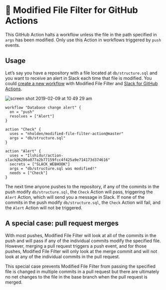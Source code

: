 # 📄 Modified File Filter for GitHub Actions

This GitHub Action halts a workflow unless the file in the path specified in `args` has been modified.
Only use this Action in workflows triggered by `push` events.

## Usage

Let’s say you have a repository with a file located at `db/structure.sql` and you want to receive an alert in Slack each time that file is modified. You could [create a new workflow](https://help.github.com/articles/creating-a-workflow-with-github-actions/) with Modified File Filter and [Slack for GitHub Actions](https://github.com/Ilshidur/action-slack).

![screen shot 2019-02-09 at 10 49 29 am](https://user-images.githubusercontent.com/7942714/52525036-7ef15480-2c58-11e9-807e-c999e9c297a1.png)

```hcl
workflow "Database change alert" {
  on = "push"
  resolves = ["Alert"]
}

action "Check" {
  uses = "nholden/modified-file-filter-action@master"
  args = "db/structure.sql"
}

action "Alert" {
  uses = "Ilshidur/action-slack@6286a077a2b77159fcc4f425a9e714173d374616"
  secrets = ["SLACK_WEBHOOK"]
  args = "db/structure.sql was modified!"
  needs = ["Check"]
}
```

The next time anyone pushes to the repository, if any of the commits in the push modify `db/structure.sql`, the `Check` Action will pass, triggering the `Alert` Action, which will send you a message in Slack. If none of the commits in the push modify `db/structure.sql`, the `Check` Action will fail, and the `Alert` Action will not be triggered.

## A special case: pull request merges

With most pushes, Modified File Filter will look at all of the commits in the push and will pass if any of the individual commits modify the specified file. However, merging a pull request triggers a push event, and for those pushes, Modified File Filter will only look at the merge commit and will not look at any of the individual commits in the pull request.

This special case prevents Modified File Filter from passing the specified file is changed in multiple commits in a pull request but there are ultimately no net changes to the file in the base branch when the pull request is merged.
